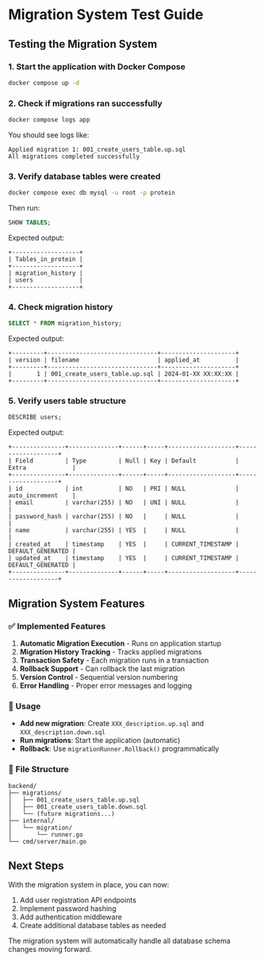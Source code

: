 # Migration System Test Guide

## Testing the Migration System

### 1. Start the application with Docker Compose
```bash
docker compose up -d
```

### 2. Check if migrations ran successfully
```bash
docker compose logs app
```

You should see logs like:
```
Applied migration 1: 001_create_users_table.up.sql
All migrations completed successfully
```

### 3. Verify database tables were created
```bash
docker compose exec db mysql -u root -p protein
```

Then run:
```sql
SHOW TABLES;
```

Expected output:
```
+-------------------+
| Tables_in_protein |
+-------------------+
| migration_history |
| users             |
+-------------------+
```

### 4. Check migration history
```sql
SELECT * FROM migration_history;
```

Expected output:
```
+---------+-------------------------------+---------------------+
| version | filename                      | applied_at          |
+---------+-------------------------------+---------------------+
|       1 | 001_create_users_table.up.sql | 2024-01-XX XX:XX:XX |
+---------+-------------------------------+---------------------+
```

### 5. Verify users table structure
```sql
DESCRIBE users;
```

Expected output:
```
+---------------+--------------+------+-----+-------------------+-------------------+
| Field         | Type         | Null | Key | Default           | Extra             |
+---------------+--------------+------+-----+-------------------+-------------------+
| id            | int          | NO   | PRI | NULL              | auto_increment    |
| email         | varchar(255) | NO   | UNI | NULL              |                   |
| password_hash | varchar(255) | NO   |     | NULL              |                   |
| name          | varchar(255) | YES  |     | NULL              |                   |
| created_at    | timestamp    | YES  |     | CURRENT_TIMESTAMP | DEFAULT_GENERATED |
| updated_at    | timestamp    | YES  |     | CURRENT_TIMESTAMP | DEFAULT_GENERATED |
+---------------+--------------+------+-----+-------------------+-------------------+
```

## Migration System Features

### ✅ Implemented Features
1. **Automatic Migration Execution** - Runs on application startup
2. **Migration History Tracking** - Tracks applied migrations
3. **Transaction Safety** - Each migration runs in a transaction
4. **Rollback Support** - Can rollback the last migration
5. **Version Control** - Sequential version numbering
6. **Error Handling** - Proper error messages and logging

### 🔄 Usage
- **Add new migration**: Create `XXX_description.up.sql` and `XXX_description.down.sql`
- **Run migrations**: Start the application (automatic)
- **Rollback**: Use `migrationRunner.Rollback()` programmatically

### 📁 File Structure
```
backend/
├── migrations/
│   ├── 001_create_users_table.up.sql
│   ├── 001_create_users_table.down.sql
│   └── (future migrations...)
├── internal/
│   └── migration/
│       └── runner.go
└── cmd/server/main.go
```

## Next Steps

With the migration system in place, you can now:
1. Add user registration API endpoints
2. Implement password hashing
3. Add authentication middleware
4. Create additional database tables as needed

The migration system will automatically handle all database schema changes moving forward.